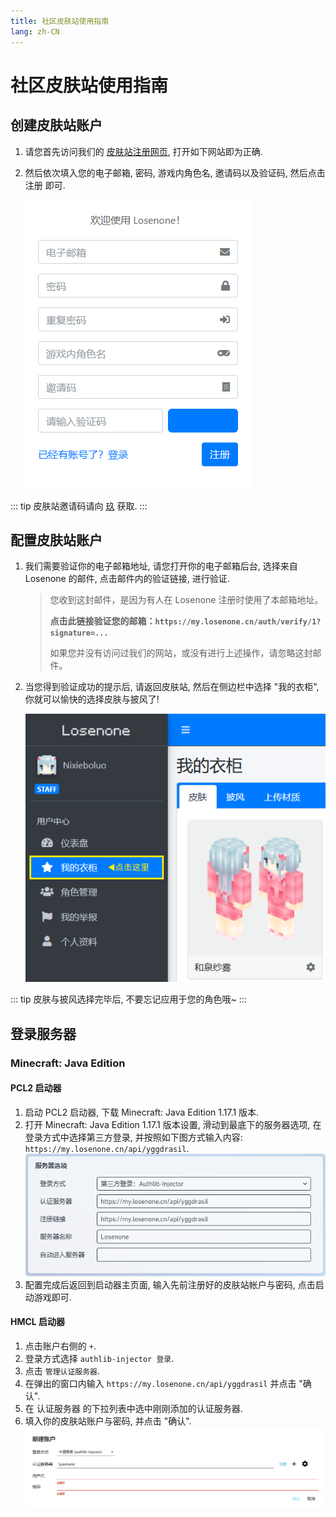```yaml
---
title: 社区皮肤站使用指南
lang: zh-CN
---
```


# 社区皮肤站使用指南

## 创建皮肤站账户

1. 请您首先访问我们的 [皮肤站注册网页](https://my.losenone.cn/auth/register), 打开如下网站即为正确.
2. 然后依次填入您的电子邮箱, 密码, 游戏内角色名, 邀请码以及验证码, 然后点击 注册 即可.

   ![注册示例](./skin_tutorial_assets/register.png)

::: tip
皮肤站邀请码请向 [玖](http://wpa.qq.com/msgrd?v=3&uin=2703877119&site=qq&menu=yes) 获取.
:::

## 配置皮肤站账户

1. 我们需要验证你的电子邮箱地址, 请您打开你的电子邮箱后台, 选择来自 Losenone 的邮件, 点击邮件内的验证链接, 进行验证.

   > 您收到这封邮件，是因为有人在 Losenone 注册时使用了本邮箱地址。
   >
   > **点击此链接验证您的邮箱：`https://my.losenone.cn/auth/verify/1?signature=...`**
   >
   > 如果您并没有访问过我们的网站，或没有进行上述操作，请忽略这封邮件。

2. 当您得到验证成功的提示后, 请返回皮肤站, 然后在侧边栏中选择 "我的衣柜", 你就可以愉快的选择皮肤与披风了!

   ![衣柜示例](./skin_tutorial_assets/closet.png)

::: tip
皮肤与披风选择完毕后, 不要忘记应用于您的角色哦~
:::

## 登录服务器

### Minecraft: Java Edition

#### PCL2 启动器

1. 启动 PCL2 启动器, 下载 Minecraft: Java Edition 1.17.1 版本.
2. 打开 Minecraft: Java Edition 1.17.1 版本设置, 滑动到最底下的服务器选项, 在登录方式中选择第三方登录, 并按照如下图方式输入内容: `https://my.losenone.cn/api/yggdrasil`.
   ![PCL2 配置示例](./skin_tutorial_assets/pcl_conf.png)
3. 配置完成后返回到启动器主页面, 输入先前注册好的皮肤站帐户与密码, 点击启动游戏即可.

#### HMCL 启动器

1. 点击账户右侧的 `+`.
2. 登录方式选择 `authlib-injector 登录`.
3. 点击 `管理认证服务器`.
4. 在弹出的窗口内输入 `https://my.losenone.cn/api/yggdrasil` 并点击 "确认".
5. 在 认证服务器 的下拉列表中选中刚刚添加的认证服务器.
6. 填入你的皮肤站账户与密码, 并点击 "确认".
   ![HMCL 配置示例](./skin_tutorial_assets/hmcl_conf.png)
